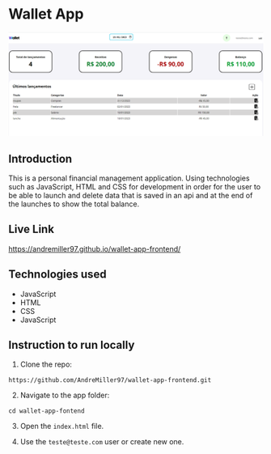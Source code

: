 # Wallet App 

<img src="https://github.com/AndreMiller97/wallet-app-frontend/blob/master/src/img/preview.png" alt="WalletApp preview" heigth="500" />

## Introduction

This is a personal financial management application. Using technologies such as JavaScript, HTML and CSS for development in order for the user to be able to launch and delete data that is saved in an api and at the end of the launches to show the total balance.

## Live Link

https://andremiller97.github.io/wallet-app-frontend/

## Technologies used

- JavaScript
- HTML
- CSS
- JavaScript

## Instruction to run locally

1. Clone the repo:

```
https://github.com/AndreMiller97/wallet-app-frontend.git
```

2. Navigate to the app folder:

```
cd wallet-app-fontend
```

3. Open the `index.html` file.

4. Use the `teste@teste.com` user or create new one.